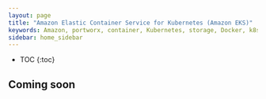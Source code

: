 ```yaml
---
layout: page
title: "Amazon Elastic Container Service for Kubernetes (Amazon EKS)"
keywords: Amazon, portworx, container, Kubernetes, storage, Docker, k8s, pv, persistent disk, eks
sidebar: home_sidebar
---
```


* TOC
{:toc}

## Coming soon
